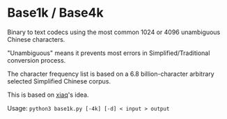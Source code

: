 # Base1k / Base4k

Binary to text codecs using the most common 1024 or 4096 unambiguous Chinese characters.

"Unambiguous" means it prevents most errors in Simplified/Traditional conversion process.

The character frequency list is based on a 6.8 billion-character arbitrary selected Simplified Chinese corpus.

This is based on [xiaq](https://github.com/xiaq/base1k)'s idea.

Usage: `python3 base1k.py [-4k] [-d] < input > output`
